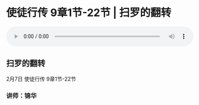 # 使徒行传 9章1节-22节 | 扫罗的翻转

<audio style="width: 100%;" preload="false" controls controlslist="nodownload"><source src="http://file.simai.life/audio/mp3/2021/tu_9_1-22_210207.mp3" type="audio/mpeg">Your browser does not support the audio element.</audio>

## 扫罗的翻转
2月7日 
使徒行传 9章1节-22节
### 讲师：锦华


